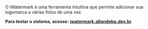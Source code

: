O iWatermark é uma ferramenta intuitiva que permite adicionar sua logomarca a várias fotos de uma vez.

**Para testar o sistema, acesse: [iwatermark.allandeba.dev.br](https://iwatermark.allandeba.dev.br)**
